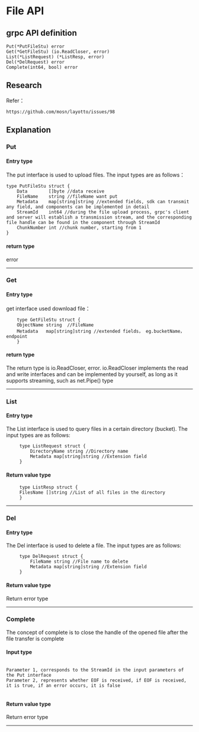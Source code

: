 # File API

## grpc API definition

```
Put(*PutFileStu) error
Get(*GetFileStu) (io.ReadCloser, error)
List(*ListRequest) (*ListResp, error)
Del(*DelRequest) error
Complete(int64, bool) error
```

## Research

Refer：

```
https://github.com/mosn/layotto/issues/98
```

## Explanation

### Put

#### Entry type
The put interface is used to upload files. The input types are as follows：

```
type PutFileStu struct {
	Data        []byte //data receive
	FileName    string //fileName want put
	Metadata    map[string]string //extended fields, sdk can transmit any field, and components can be implemented in detail
	StreamId    int64 //during the file upload process, grpc's client and server will establish a transmission stream, and the corresponding file handle can be found in the component through StreamId
	ChunkNumber int //chunk number, starting from 1
}

```
#### return type

error

----

### Get

#### Entry type

get interface used download file：

```
    type GetFileStu struct {
    ObjectName string  //FileName
    Metadata   map[string]string //extended fields， eg.bucketName，endpoint
    }
```
#### return type

The return type is io.ReadCloser, error. io.ReadCloser implements the read and write interfaces and can be implemented by yourself, as long as it supports streaming, such as net.Pipe() type

---

### List

#### Entry type

The List interface is used to query files in a certain directory (bucket). The input types are as follows:

```
     type ListRequest struct {
         DirectoryName string //Directory name
         Metadata map[string]string //Extension field
     }
```
#### Return value type

```
     type ListResp struct {
     FilesName []string //List of all files in the directory
     }
```
---

### Del

#### Entry type

The Del interface is used to delete a file. The input types are as follows:

```
     type DelRequest struct {
         FileName string //File name to delete
         Metadata map[string]string //Extension field
     }
```

#### Return value type

Return error type

---

### Complete

The concept of complete is to close the handle of the opened file after the file transfer is complete
#### Input type

```

Parameter 1, corresponds to the StreamId in the input parameters of the Put interface
Parameter 2, represents whether EOF is received, if EOF is received, it is true, if an error occurs, it is false
  
```

#### Return value type

Return error type

---